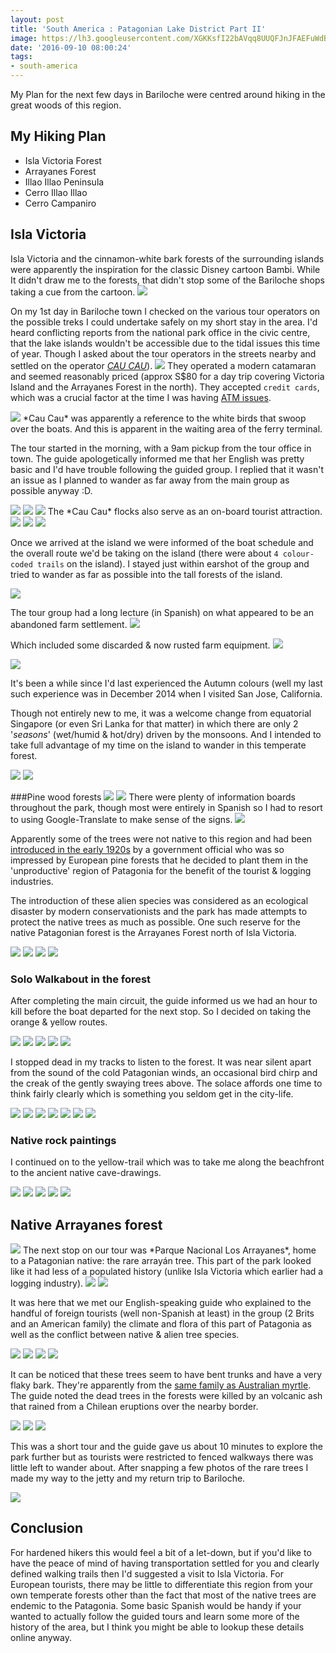 ```yaml
---
layout: post
title: 'South America : Patagonian Lake District Part II'
image: https://lh3.googleusercontent.com/XGKKsfI22bAVqq8UUQFJnJFAEFuWdB2E_5dPeKupLMUFqKkSMh6-TA0ujIEkOFrneuJ2KPrr2uBASROq4Tn4V3H3nENETA3MSTHGELWNjJv3-9B738L74mQFd31I_yUhZHPc6gW8I8gDsdioGQUBWAgb8sqMMMe_GcfEXc9BPIf7abWXMPdAppUDarAz4VCFmC23wk0VtoBTo1PUoDhX3uO2erZQGJKnotD2h10yNTWuQk1RoB5acCok-1z8-syQ7QXPuKTwLWprLkwogZ0TVTOd9Bwn718w4SinLuvMjUdZGHOcfzNuCHubXgN0ZTsg9ZZhrzbcW2c1SOOhSgcdlFlr5bdhFKemIG8ofqeUDf9aYzLHwOueXZVzXkKMoLzQyZbIw6Q9KtnYm_OVNdy4d-SGM-trT9xKRNYWOvHIGyvfUCTm1vip5jW_nsW5XVArGjIJPFJU45qt07vxfwZLTVaAR2_D5qQUMJ5AYRUFw8KtPnNTA8E81wFTb6ZB5GpYJL-N7ieEWrHNaHrvEXWOgbd2DtcbGDONRSbXXKZJA-_zjVowroPvOQse9VeJEElrnHqfxBO8Gp_aEeUQVqQngr83katoXGiRkhtPxaebpw=w1280-h853-no
date: '2016-09-10 08:00:24'
tags:
- south-america
---
```


My Plan for the next few days in Bariloche were centred around hiking in the great woods of this region.

## My Hiking Plan

 * Isla Victoria Forest
 * Arrayanes Forest
 * Illao Illao Peninsula
 * Cerro Illao Illao
 * Cerro Campaniro

## Isla Victoria

Isla Victoria and the cinnamon-white bark forests of the surrounding islands were apparently the inspiration for the classic Disney cartoon Bambi. While It didn't draw me to the forests, that didn't stop some of the Bariloche shops taking a cue from the cartoon.
<img src="https://lh3.googleusercontent.com/H3JsS1xMk308KCcuX2zkEvUDUfHmyZ22xMb5DPogYKbFY86vKoDqqSRvm-xnATCskv1GgcG354fvYGy7nFRJWElSZWl5xt7d-kW9cg2ssZWKbpXC1js71drrxaMtv7WVqlvYJ46O6dstlQtmdydBVZiwQjw9iLyJAg7X-SCaAMO6fLB3pAmJgjtZOjfqWhF5LVBxRuEL0AMULu-kzYSsUDTB1MIwxtEFAnyrhL1XJ3XH0K9An3e72nP7ELXPxKQQmrEDfvinWbxakjwCGxMtIcndNnRdQu2HJ9LyvcTrL9Ob_YpOdpoP8_YstUb4zoxsIQgsyZ4TPX_6Cz7lRvf5CcPCapXtUMOhh43gj6ObwHPr5GZghbaoRZoQlq_7ynA2QhUODXvkyT5Fu4vXxwFvo2pemVilNcb2bT4_FFrbtwtP5k-2tvuu3glGwkL3pcDVjWvpLMEXWe61BS7EdAc98see9e6EQ7QPrXMqTnB_RU6zws_pZRG0P9UGBiafQ9WU8Xp-kxBPc5bhnIuwlnhdT8u5dUE7qgcq1QscTv-xFwd1Gu1_h0FwBE0lE55oeNtdrYYrmf6y0EPWiHKqEEztBw1TsWph2o-a1a3fBnxCLA=w1280-h720-no"/>

On my 1st day in Bariloche town I checked on the various tour operators on the possible treks I could undertake safely on my short stay in the area. I'd heard conflicting reports from the national park office in the civic centre, that the lake islands wouldn't be accessible due to the tidal issues this time of year. Though I asked about the tour operators in the streets nearby and settled on the operator [*CAU CAU*](https://www.tripadvisor.com.sg/Attraction_Review-g312848-d1954272-Reviews-Cau_Cau-San_Carlos_de_Bariloche_Province_of_Rio_Negro_Patagonia.html)). 
<img src="https://lh3.googleusercontent.com/xL-fUu0un90Mnqz_7D8Xj4fdkiCDZdioA0sQpSIFUV7XCSHB93cFb4asLHglIxTzAzmf84lzGwEbHpcNPfAfGrqnJiS0n4oIKEIVgOjiY4ATBt7jtMd7z9qy-hbxPm0UOerPFTm5NtdIMpAG3UWFyJXugJhzxBdoHXDLnXb7OpxHKV_BbIwwOymDogI1XfETaAVvoZds5X4lyL3brtWPBrdX8sWC_u7yROpymknHHd5CJ96hTs4Macwa6erSlZUFqsQ_KCq2e1WQ_beTN4bxJQSu6mHXfF72xxVM_V3end3zLbI0t4IzSyjRuyyythfWcddn8EVYNos5SPD_X_yBzh-SgcPLBP8P9zbZlI5KWNn3gHwp25zVmrKvtjW5KaN1bG6yK6JAMwCz5xZc8RPNfZVgWLlKyDBKq1iWAdeLWKxfA30KA3kpf1u-h91yMpwtq6bnHFXu_GRi1FE4rmUHqNdjatWQYqYok6a5IOUo8hdcdJf50MpmpOzfpPGq9Qua-GTfyb-0XecmEgcecAXBwip8PC0V4KaLNpl8BeQCKD3FU20OZQMIuCvC1-wjqHmBatkEoHCKI0Q0qQ-t4mzCPjcgezoRYT318GEnyiUKSw=w1280-h853-no"/>
They operated a modern catamaran and seemed reasonably priced (approx S$80 for a day trip covering Victoria Island and the Arrayanes Forest in the north). They accepted `credit cards`, which was a crucial factor at the time I was having [ATM issues](/2016/08/28/south-america-budgeting/#atmwithdrawalerrors).

<img src="https://lh3.googleusercontent.com/WlUMIDJ4JFly4pLwMS4agFOR7cYWQDhGAk5L-q5eTik5rmIC0P5J1MURJlFowWaiNG96riuMyGbyY1qKBnxx7rD_tz2DWTpEsCxlG7vLqHyH_nGRo_tTGHyMDPsJMlSH1sush9K0-zVGY2DT1l5_8YpLAK11vKshYRAD0ibS5WA2vB2cyP2HTca2pd6UouYOU_XBheqyp1tV-OuaSm6HoBcDvUtYJezRGbvfvxyNZaDh5mEVSANPsKQok2epwCOW_EC91Kqfo-9q-k-lwtm-ve_7ZBbhpfffcTfiapvvgFDjgwdRd8MQmIZGHaSHpg_OnjQWkTZQ7FNQbDFrgUgdnhxrarDnABx0Jaus8EnYo7ZA8jTHQGRkoLb7EH_CNtuVjeYVean8MCOZX8hJSZ_KH7cWyjo9vhhR76GFueulKXohd1qAE630EJExD8hjbN7tM9jqQi8AUd_hqgu0ilJn7g7K2vb7qxRfsdQmZpWbkOHVQDivcaY7zKPhBqN905p_ckpkYfOqEvZlrBOvCRMLFWfnJ1R1Y9cqhr5CTD9CiVKeytn73XmVzjlrKZd7n6BE_Y8oujhhUFFLZHwg7xJ4R7Rk9MM79HsESsQjfTbp-w=w1280-h853-no"/>
*Cau Cau* was apparently a reference to the white birds that swoop over the boats. And this is apparent in the waiting area of the ferry terminal.

The tour started in the morning, with a 9am pickup from the tour office in town. The guide apologetically informed me that her English was pretty basic and I'd have trouble following the guided group. I replied that it wasn't an issue as I planned to wander as far away from the main group as possible anyway :D.

<img src="https://lh3.googleusercontent.com/aTUNbSGKgMlXKzs521wIpMcvwoB8DtiJkje4M8u8Bx3nBxeC1dOpue3YKnezDrvE_h-bx2wzS6HDwqJYIT0CQEaVTn2CskSAC2xzcizWK1jU4K-hL5czLgZnRuwJauJIPoHPb3coXa0vANifaz3okjM_e_0nkn6b31lyQ0iZjLnHvoOGjQflzKd5TI7QrMxhxw8ckHhkS233oF9oZJwAzwnGMZcjZB26gZ1RYbF5zZLGpWV_-pAYpvrQEhePtB-mfkKyTUpnZuUk1zMEAabR3GQf4xlqjfn7IW6hv0IMMENqI1WqcznT9YM6hPaVE3IErrSdLm_zoggIVqgOPIzS7hJubzz1Ju0nuJmcbTopoiJyVG6KKMoGWyhf9fFmv53CTP0GiLoSkUs_BUeTU1WV2cQoZiyEls1AkQNK_mV-NU9gUBeRQIFcyjPBgn5CkArDBZaWuA0F0IQR3r9meB87c9Qyw6Y-cLntBaCE4TfmSFo2TS5FzXnckWVqsgQG0EDhqidNaLoinEUYfIrkO0dck4J8-wrNJlTeX-G-Nh41CSVl3r34RoJLWV14EIcmWsbUbJI01gglaznMY34dugDH2TwycZQhITTw0jycKhglJA=w1280-h853-no"/>
<img src="https://lh3.googleusercontent.com/RMCO-j2gIkwfrFaAyiPODBjFQsBPVQPKIQ5R6mWZNKFcRP8N1oT2qUaAcN4T5yox71PsQhE0WHqiBEqH40GEZfBqeOmW1lyouHiUt25jDX-8yj5PxKi1wu0UT0F_9tXKWuSle-CZTdxGpQpkk_7xh839USqYclA5g8Bctog3o50Ybf3jidl1OFz1cupP63qWOtJ8yKK-Z-p82TgPx1i8kWQp1x98EaWSnBJbb68kJ5t0sdKkfF8OP9cVklqJanFNazuVCFVwezlkhSwrkHVkRNO6lS-UzncITbLRnilXam9QtsSStORYQ0COhQ7OUwM7vfrWtX4G14NCHjFWpPWViF50hVGjCQgNz2drGMULFm53NXJlObWFs0ZXwVK8t-Z8Obhdv19gVVWelHhAd0LPilwUv7IP972RvPE3DlynFa3YqoNrAzzErkL3gwKxMhm7dzEfkSCy3JpYhWy20FMN7JVpFzGEDDs37mQQKtqyQHmAOGJ6xCEIhDVm8DVh73yMJUCzM6lmWiI2KTl3igj7lMCVV4TO__oAorIyg0pglP2HseIBxyxBnhKJDLIJDPdbZqA8IItRCd-hzRruetbV6TnkvZcMzXwIhmvskVf9ww=w1280-h853-no"/>
<img src="https://lh3.googleusercontent.com/ZBNfhFXCK7v5mZ_2goO0jRqd4aOKbAYw_xmXRMbC5-ID2-Ri64SADrtrla0iCfRI2ptFs3XtzxJVvxfHUE-ngz6z7Rn3lwPJ_jD-DTkFkcOSV36VXqV_-2s2MK2t266Fw7fyzWEmAmsmZMBS_cl4T1onwRCUg4Mgd8mYqOluHRn7o38eeP8XLJakeYHoXo6uXu7Vhz7DO7ycIULaoqZTFqDBMmDbRMuGm8z1GWxOKzqzE20zMjIu5xJG08icf603dBZIgUk6GNZMg4Z9r3mjuy3rGVGGyE4cKXptUYwVCjbr72f3VBSr1f0DvJrjcTkn1L28EV4p5ff7OyDWruvjcDpPhw6ZtTq5d4Dtruei5usSnG712OHBbSMKMVqrZEG8w_npv2zHZzG2i-WXftOOEtdPvkkfCtyn0JPZA1vSCMaUjsdGk2aoE_GpKiOqNXUULw27ZNyB3UlUeb39JuSBwwavDOAM9jM9B_JkmpA1lf42Ga8KbURH-y7shKY8I0dsDcb9F_HA8Xn2RePR75qRAUsLReFiRS3t_VNHF9OYpAowFR3pi9piKbDQUAXwau_aapPgn_TdpNc30CH6SZa63i49gG80_LKxOagrKB14NQ=w1280-h853-no"/>
The *Cau Cau* flocks also serve as an on-board tourist attraction.

<img src="https://lh3.googleusercontent.com/e_QMdmmLRWvW_lPht5zZ3b5kYlZ9WftwFsoG8WFZbX8fTs3IEs_r-n9-AIUA5SBeNNce7tb9A2-dtOhB9RIT0TC2_RLDT7YBmwnG0XTp3ZbJ-JqIK25p-EKqk6VS4Q75khGh8WBiBt1qMGnvZGEvabn-WMBDLkIoenvHIAPTGjy9L_6ohF_Qh7dTaBjXrdgyASMBNmBQJOBFCc_523KhbZEwd1AQrpC9IOm7oKjUvJNFNEe8-sK9KNTCwDIJQ0_94TgorKfDZ7iVoUkq1B1t09NgGYPyzkGI8mx766r9h8T4tj1fgsLYqqghrW9Qgi-24rFDkCUgEHOI_7oeoneuICXcYv5vOVWvwVBSpu4rGs4jxF5F4Seacip6-mShKra_moKFt4hbG8OmxAqen2ar31Me4Q9KaWPdd02ihDiKC4wg0RfiZZZRCJSkcsSbQtuzRL9q-xrv8AEYscH_YFIhLzam3hlgfg2z0DWHi-yqXlBTBsZm1XlbvkE3czMv2ChngSRpgpTGligQa-St63XciTctfxdxkSmyX-ANPvAczCjRhK85q3ucKZtZtOA6OUGyi9D90xCtzInzzQwznFwzdF3-Wx0k4c1mE8zRd4c8VA=w1280-h853-no"/>
<img src="https://lh3.googleusercontent.com/NnKVx6FVffvjAQB5vt8TL2idogibWMLayOoeqf-908dIMeyDrRdigrYAzsK_ozgDqjAzR4_UbPd48d2R2sLjvY-Y7Bnd4mTk76B8g3LnytRjmRjw6UDP2b8om9HsHu6D-dvRp6XgCHjXJPjC-DtdOR-X8o-nISE0Q2cOCBXwPGmjuGfkh1NJ1QetTPLUrIjwmzeMrPO2R3LJbjBTY7BWabAsvW7PgytbHeWJNRcyJ1EoW_edclYAv-zd3tja4WAz0UdMNUo7ekc2nSUZqLgEZwAcgLIzqxoqaI5n6aRl0aS-Nxp2u0xc0reou7XKpXKRFH_CF1XjBA575y94__YEmMoVm1zPCsIPCZue-I69hsVYtki1u9_aOdFlrPpWHBAYFnqkz6k8zo7h2q-6ZgJUt1HXOFMWRQMrmfGAQlkB1NVkSYP6KjlBjgjZf-f6eD4A0LfA76l28O4frPrYuLNVJcQEmogi3QM9dAsXmO76HUy6lurFMUBHcaAYPPrvx4XD6h5MEqY0eRxik1C6gZabRGX7IHaCtzx5wTnk8grv6tvpHGqrfPJ7o-1erg8TiXDN3uOnPB-_G73LUzWWtES14vC7l-AhE0TiB6owf-yKUQ=w1470-h979-no"/>

<img src="https://lh3.googleusercontent.com/wP3LU70IrJfArp403XgTF9qpuHLUMul8QLH9gEexsGZr0yVYD6Vch2YK8NuWSAsiZB1r4k8IJLCVafeXe7yBDcxrEmdveqdjJfMYtBM-fFGfJM2tKspV415Opai5hgzCQkkzF9otcWYk46hC_ihuIZKW6os3iJpKQDuL0MxpEClMfrUEFYK79ynLaPr_Zm6GEcrSXHtPQVmGI-icxdIbWtFbY7jkwV2eT9YYRJIhcd3ZaoDIWFXiZYIIZ2DGse2Ziooesa40M-Tf6NKFFcNlrA9ty-_pKZCwKvQ52QZ4XRglKfJAVpvzNxko7qtE6P_94i2fwnd7QR8d_J_u5SratZbJ6BSi1TzLGmSGtI9uAiYNbR0bNmoPLrpL1y8Bd9UM5Sto7mJywPGq70rRJAFxNPneTmVOo-z47NRZZNNFvSXRjESjZReS7MTMU5vsUevnwX-Csrs3lgpcMxpjt7UMkffLhkaRXJcmEFWkRVOclpcxmSoe_rFfcXep-L-X-B0FO7KzLnA1SRGHdXZdRr8OB9eV2YWRJ6giifBjyP3Aco-RSe10P2pw-XQHMQR_KQbS5KpoZxC57fFm5FnctpTl7szRO46GZILpCOhFannycg=w1470-h979-no"/>

Once we arrived at the island we were informed of the boat schedule and the overall route we'd be taking on the island (there were about `4 colour-coded trails` on the island). I stayed just within earshot of the group and tried to wander as far as possible into the tall forests of the island.

<img src="https://lh3.googleusercontent.com/q6svcuRvdKZsvJp_HjJ1sDsKNjQt7LUQ8TBtuyG2tDjLCGa4n5KNOqGNjXuA0h4wW9kiuwFnK3pJ0xoHdqVf5PdvFIu3NfxCRt44s4nQruCjNHW5MRBnzawgYeZylYxxauyFM8RqXJ8cQGqiA-_TLLUkCGq0SIGbA5Nl9eWSv6OGlvLJqyKFPIUlXBeeCj2XSddy4jAXZAJHUR1D8hFgqjLly9ZjXzJ8J-Utxnoh1lkHkWovY2p8JmP611O-EHbnninGZfY_auWlh2l-wUEeY8-i5sI02uzRJm8T38RINxzXSntaq2dxwJ2mSY9G_oRtQgPEuUQtYLCM14nFoax5YKjApBynyG9kwg40eq5c8vxfCNjo5Ll17fxTFrfo3kmoiF7Oxol5c_RoEd0qcqhH0CequTU0wuHJFKM0pDrXOCzsP4s6nz5iAdxpTCEKzZnasMbIssrJPBMZoCCh3HPJv62sHMcJ_hv6my0atug4TXqHmmI17vH6ig1y2R6tF3jEeYJMiqTQ6rS1geMnhqogbYNyyF_6qUXKPKz0DDk8OBcGXPOpH0CT2hXSWJZzuLp4Q2H3HiI2ikF7fuVHxtEdgGs0l_5DapUn7s_Lnt03vQ=w1470-h979-no"/>

The tour group had a long lecture (in Spanish) on what appeared to be an abandoned farm settlement.
<img src="https://lh3.googleusercontent.com/nD9sT6lVZcPpp2pViKhBhUVgvZZW6hxokr4WEmToXPc1bYHykx4jVdpGT6UGiUAFikaA9aA8mQE4DliLreYDGAFkVRZzqlVlaQk_FbQ1PPn1tSNuj5Aw31WSflKWVCmd4055KZTUbPRZSVmReT2GmNB8QHos3V6unf4JgNtB_xBKJRscbIblDv9SVOsEM0nKBMafpkPsSjA-4pog2yExJM1CWNYW75O9D4X9d2PcbN6Cc8a9QM2iNzildf8Xe6tsyQt07rP1x2O_l1R_Bn0FrS-nh-eJsH4903JWtCutuVcJlgn_Yj7kbAuDgHItm39JO7Xa1cYJFAr15zDzqmtC77zayc3OYqhk2BOEnqAiJuQRqZxxBsxroLHUozN5ZTWkrXA037fQJMPMkoWzngpcBELv_1dKw3MSr8m9rg4ffMEU_IzdYbuQsqP5UJ0FbtlT79IZu5mUM39gvSRQGF9pT7bDoMjoHooUibC_160Blma3xYtSqGhcSeDLwrN30fFgmrYjuhBBYz_drnf87Q-d_hk8WTfLAqyvVG1ShV73d9s_MUG6pk9h5ydv1_3OjG4lxFRAG-1hsB3rvPZFijFt80T2uvGXGZAIoqyl-TxQXA=w1470-h979-no"/>

Which included some discarded & now rusted farm equipment.
<img src="https://lh3.googleusercontent.com/CKTKGmiAMOqgxLXPH4qxQVlfxjUO1dTOp0rXCZNjpwYm9kgH5UNsWfTYVy2pOiTt76venvsgoCAgSeleKw4Tnlw4tdmyxfrte8sbVZn4wDRvpmxCzXXBZiCaO-F5Kb3NdZOqiG73W_mdB7ROLpc3S_eXYjn9vWaBQRqW9Afs1iOf4RMZyDz87HkZwCzzU66eUS7jm-QcJKy4EGWbaQmeP35p9dWt9pFcPvI4EzGRz5PZSstyqpLUlzVJhuNEgfYyRfrZWV0c6U06WFy89rPcA6qjXhUYEoy94CLr1S9CPw8PEki6TGveJgOaJzxtWb1URzaPwm2_fPBvvCVyBUvKoMatvxQJBBXDz8pbyBTW2KBcZzl2L2VENthQf74Mo2Ol84mubl3e6rasMRaUldRqChmz86AFfLtxDOsv2F8xPtRsEvcMbWaRFCtMkr9R_QMuWpjxmdBQN-1R4WFcNycJsCnYPVILJItmQVgFp4w3Xoq28LcYj1DuQbPaCINOyNqS3d-HKfEHnP6dXAek63QyqcFglxZMuKkxsTQfKznKMHrut8ONrbJcJURAjvbroU0mF2GGaNvTkdcsjnVuGYDTxeu_sh8SBXIOxZOylkcQhA=w1470-h979-no"/>

<img src="https://lh3.googleusercontent.com/dFZvwTBcBkgjL-gXZAZj8mxYRYfMfNogSAwtRKD_CbpKjZQdMQC3v4Csr9qM-BrGlQTPVEaGZDr0cBRsqAGU3YJwLs-5ynETXpVcbACGzN35sW-1GgfNVBzGC3v-IdFqLRokHk57YE0dOL-_EvLrYhe9KnK3uOe6cD1vt4uWgaGHJpY2EQNNyBUbO5aA7ypQuK_fKHCquFji_KnhXl7630LVAtBkk6oYCFBKjFdSd0b9HqLuFrMBP418gPEJxaQd6QMBkpz140BEF1mwImZ4fMbi5Jg7fpVpZqvYW9OgG0k3lRAwASaUplADLNshh5gYwq_KNLmfDF-m_GA_fiKwOwusKedh5bQ1DVgHjEjYSsbJgvxzEZKeGpgNAauynuLvcX6zCgbS26crWKZrJx8CMKSrec_VwexdzAc84l5aQVpbNt52nZF4AMS3fpWzTibEg8DWo-ytrrAULA1XV3q47ajESvEcgx-rzy0Cgjzzr5pfyDOOsA6TGE7VuMpSlL-PpXz7fpQ8wRwBGeIXb8KfEKg8IzILQ16y2gy8nw34nI774VcASMizAPKOTcmOKnUF63F3SF5snGw_HUfdjX0tk23WBh0r1fA-do7IaIEDhA=w1470-h979-no"/>

It's been a while since I'd last experienced the Autumn colours (well my last such experience was in December 2014 when I visited San Jose, California.

Though not entirely new to me, it was a welcome change from equatorial Singapore (or even Sri Lanka for that matter) in which there are only 2 '*seasons*' (wet/humid & hot/dry) driven by the monsoons. And I intended to take full advantage of my time on the island to wander in this temperate forest.

<img src="https://lh3.googleusercontent.com/f8RxBgQ5gm8X1kb-Hdb4j8jX9au-t1sRynITerc0JVPq0okpd9A_uGICkUBLpprKnGM43ZtUaxAFj4h52WAUkrsCuruUJ4FFBzQ2XJt7sMNYo1A9GT5JrvHz3YTljPRGcpAP0rnBrIsTag4kAUt-4tpjYXO5LlRMjuWs3IKUtODuEevp1YLNpPk1lplC4W6dmYawDDopELyqO2U2rtKXs1IT0ctdCLkSTlRadAJxe3zxaFLe8ir80BRi5H8W4UUCfkHiBMudEtxQ0jtGZF_Fslq1YCIQSdfEkWSIUeiGKvzxmGlCer5kJTPNvy18MWXIqHQ6Q6zft6vQe4gy2CcjsOiuOGwSJHfh_gfydRmpozCznY4vRwji0GMnJYSa8xlhs_TkCOUpUVcU7-2heH4-CNT7gnYhYvpR1DjOJXHnQUJkUW5m_YEmpWFYDhajQZa7_Eqdht55uaTOxW6dPCL7Ge7wScO7Cho-1tDFwIDB0hCe1lR3c2fuBm2wGFSrkG2a4ZprnuMD2SIKq-HOrEiV_90TGrmJSFRMGzqnCRXR5xoMzhQNtkSPPO8etf-5RFvqIj_yX7FJv1wBwWS29dsujdYYLdgZluBVLw-DX0kTEA=w1470-h979-no"/>
<img src="https://lh3.googleusercontent.com/8O2yrU1Or2VOqdvik_InWBdG2eO_0UdXeWjjygWrYY3VjeR33UKL9ezfqlBQc2vrUCLn6aYbj_bi7tWPVQVRJnXmwK2MkREx1wc1FgPx0gPX49jYlgUweQMwEDd2jIAWC2OpvOIfvhDI0s3wMkamZ2rz8xJOnOKcFw0h4EfwOqNs_Za1adQIiPljSb0RSZCR3-fDBlnxNSGlzCO3SyJS4sxvQlWmkws5Ja0oQGBBf_pvHl1rBGOiUJhLDbR9QWReB3t5xIqFGUoonqbZwpV5iBWPQJmHDbQ71-GUydogswtEdxoQh9ApfgZX6vBE9TINTftodvOGkbbsK5bbtxNfGfkG5oIzS_ek75GmWADLeFUTmuEiDkN5K786Ei36C8EV7zi1XvwPLXa8K6wQe8XmSxCNEZEvvtCl3oIAHmwgQSxZKvz0DGLhP72vTDP0zFiLdzrBh70oob-Y10jTNeQ-Wm7GktqdrW2e4lNK5BYdsRCyvdHkNj_MdEWUkCiuYAdV6Zhzg4CcfrHByUlVoJ1pdJdEBAVcKe4VDa-nGXLMCiLFgSQc2VH9itQtU6PtPmiFYZjGM4SvMj58CyLyhfA9X0wqmiiI7xfjeD_iE5HymQ=w1470-h979-no"/>

###Pine wood forests
<img src="https://lh3.googleusercontent.com/wJUc17iXx6uf7WFwj-wT99zX25ipdT2Kq0U3xzxI8UOzYMofht03gGrP1SZO8vLFu_IqVkQXUC5xbbksvmMAIgkkjSIzXgcFObXyUCLMjwcRrzr28tLYUYjMXGgIZDuhbfm10QeErCHJPvgz3Y1hJZCoUw8xFz-uOhSdfMZ6jPrlAbDr4ljCgJyjnABuRsIcUd04kwtk87WcTJRzMp53XsHSgwXyJkFTW4OxQCmEjXi_dI9DrTvru791JG5zs88-x47Alfxq9GvbeU850oDkK-IO3UuvMcKEojOrLRc-b7yCFmJgl7Pn5eHRnabwC6xbRy-4lusLdhpfu8eUwLyqt0qUEm4J3htugAO4Cw83hXT0hsq585vp8Ncs17c4t5XE82Z5R5VJi8-xX5z3cUZq_9wZhsNBHwbtVD1VS8hPCXeNYyJKEiz3mldSmUHKSWlS6TBlain8DAwLVCsLTJnFgRIcwEQ7aJDGV-4Oe6MbWDo4NNQw-zqhfSvS8FYQxRFmaLT4ojq6TM4zACVkdIEImsCatzBqmY1EphHrfUcyoHDBQrI6vW1Ttz688Wr5I8K0mo-ILEW9mMGuAUvv9Hl1buz9RtkmUdRTKMF06rRphw=w653-h979-no"/>
<img src="https://lh3.googleusercontent.com/n3ALn-4SY_uvynAMm4J_EMJH_cTMZxxsc-e7pfaHbmhB5fdrRGwu4OCAsJdEhp49f5c6EGw_SH5Eq7p5Ma7wfksSevmCODLiRmAo3wlYWQD7EPV7W0beoUE6DolUFBQeqRm6VidhWuK4LG5wek_WjDvgvZfjKNCV51ZJiX5ODtjcIbseR-mS83IiIn85sLnbo1PDYmMkhlLmdVMjkfHqKudA6VWAHWERMDhoePMoWJEa5ogdFPiMNsunn4nSc-uUhFNfVXksiZ7qdHvW1wRgHeA4J3iRM3B7dFAkwx5Jr2MDlMMA3EUrseI9xNyrXzSfrK7ug4lbG0EUlsJtbkg95uLSkxq4ZAzgOxg9TtEU_ldJ6GTxVsLVPNKSbrtZhCkdzEWITVB0xXNkZ9O-Vb1ih4grllBWN3XtP69jOHfTp2iRt_W8YITfgLvaADG7XrXWoiGH58eYXvvYtQZLIE1so4u5-MD_rE06y9wE8o4R0wzSB6cLLj7hiJUwVMXA4TYWe1Csyg5TYbBqKlBor0sgfr9Ojis88BQYWwiBYThkh1hozZVcjLpY_-WT40zLlfUCtkniGRNiGq0lzlN5Wz7uys-B_OcDK-ZTNq9ZVDv0nw=w1470-h979-no"/>
There were plenty of information boards throughout the park, though most were entirely in Spanish so I had to resort to using Google-Translate to make sense of the signs.
<img src="https://lh3.googleusercontent.com/KUQdDm-GurIt_MOt61MNXSdxrQbBFuu7wffDeSFD-VARYqKntnABgTUUKqTt_-0wDFGMolFTXJrcOAnkCUJ0Eo0hm6hKO8fHJG0FTn2b2s6Iq1xE-NV0NxB7_zE5bZggoiDF0dZulj7FRNiGXCdGHkkBooJdRUOOCLimr_oeo9H1k8oynpZg9SAApc2Ck4SZP3UktXmg5_gftvbB5S7YcdMRCUAYi0sC6nLMk13zuqcOIE5K8tdDj8F32RUncGgg40FSR7_NHFN_4nXrZVY2uobQgWQI2g8OxjbT8UA_vjNEDBeFVeu3t0stL9gJIipXhjc1iB-l0xzym732CjLcfpdklfPwumZ7C_kjDqtVWZ4u4EgJVp4lNkyp-5dgmK9Drl-5LRfo5jAE7qxdYXLbFZEm5Gjv3BQWGI8CmfkW2k-kHsKmPYu26kyI-ODiECdHJvZN3mcZxsZV-vkknDk3SX22Ly8qgFgYgyNTJIBq6Szk9Zm0qxSqGBDE8efVhrwZNA_UA7GSQog16WfmBSFnfsfIaWgbGajg1yEBe4n5uxICUPZdBEb-cBweAB_zjp2hlDpOGeOk-R2jzgG3VE9ridRW9nKoGmI7_5kQlqs6dA=w1470-h979-no"/>

Apparently some of the trees were not native to this region and had been [introduced in the early 1920s](http://academic.sun.ac.za/cib/news/20121010_tree_invasion_workshop.htm) by a government official who was so impressed by European pine forests that he decided to plant them in the 'unproductive' region of Patagonia for the benefit of the tourist & logging industries.

The introduction of these alien species was considered as an ecological disaster by modern conservationists and the park has made attempts to protect the native trees as much as possible. One such reserve for the native Patagonian forest is the Arrayanes Forest north of Isla Victoria.

<img src="https://lh3.googleusercontent.com/lA_MpB7khEtswGrRK1Fy9-3G4unww8DIPpIHTRgjy5RicDq-DyCetqv6yr8sIAOagOIKGktg7EUUpAGoJ1W7wAvlOyACOipR7Wb4xlNn1S-sjblbLrGzyU3Hbzthxo1f_8RyFcb2OD1DWUjPDHxgphEMshkXtmcCagKOBuPHxsjWOQVqK_ZjCjgI0CGL_upuQCAHdoi249spfTZDCyL-2ZX4iRqU6-MwQZQs2RzCL-Ijfn0Llk35Va6m3mpPtwg-KEQPn7YvbXbaXwW5BokSLcMM1jqlWf1UeMbA0z6LjRm66TH5ke8FK4cPTN-UUrkbaGkXw1n3ztbpff-xL5ltfy90T5SSJ2-U8oJRoKoxExmZeQXlSIiX3k3Ck9aJ0HOVsOBsKTsekXLSoQyZLiuUrxurpfl9zfA5dfh2zIysIVCo_NxdbUqiATbL8yIrqwQqR4e78xzjOA2n7N7JoDEJdNAcYIi8OyMsoH5IDpWqqX30vlBglxFySnbHcxm0Iu1DVPbtkCxSI_kDNSXO2eY7LI_kG_F7QU7gNgXwu7YwZxtr5vXmK0PvQrb0tQo1HKKTkY1Kovwg7Md0FqEosYIOdPTqnO2nmSHWbuYzS2s-eg=w1470-h979-no"/>

<img src="https://lh3.googleusercontent.com/Std1MXyJPF2AAClSJwOlajIbELGtl_tnE2-brfN48qW4YmeKWAL_BMNooISfwgkvDKYv_zS0uX6Zvz07hy0kjdUhbQNU5GojBa1E5BrnpK7Q4IZgrmNOVMp52jVNUabOj5ZFxOuRKH_IyhAD9GeiAnQ4rA4AdAyATNRY5eTryRkRSFGWe--GQVRF1hjhubI_Y4W4drDlgs-mJAMN0fx4SqHJCQ-bU7LpqPe76J8gmW4z-U6VXwjMwTfYWT81f_L1BhrxMROIRaWn64LeoUqqiDioH1LhXZPRwNyxl6Ha6w3JFQg90r7d-3yputRGoI8jVuU451SX58JnX1pmaKS3_YzPGMNpGbLoeY7pnAckDrFijCgBnyDy8cGkcvo9vurjugpLFig8071W7DAwE4RuWBdRtgQOgsgZxapDMr1rkgDc0wqYX8EHNbaZtwYh4U4kkAZRGs2ujczVyE5LAMJ3WEEVm7jD0Xow511V3WU_ZrR5ZTKU8eBsH8QxJ06iLxrjDDrJ26aZsxUnKEi6RaC9W9Fjf4CzAzyrJCrgI-KwYvXmIZffBgm5W4pykxvO788Jw1SFmZUj-b-d1ZY_hZR6Cj1Dpo4Fp8DsUxXKLaNueA=w1470-h979-no"/>

<img src="https://lh3.googleusercontent.com/AjtbnVVezrRjy2dGCqfnpwIyDO7J4minY6XHJzcHatTYYN7GOUQ3gGZIg9Wg2DYyINVYQSv-CYMDM9o_5I43z92E3eHYKpkjufz1P9F2ngluMAFLhnx6AD3ksUOgCPu4NCZ4TTPzt_nMi6j4a_kt4gDvH-xfjrBGYQWWBq__4H-1DJe9BfgWplc3s1Znvpl-BpgUX_GkpjXIZC2vs-uPuQbIG7qhWAcve8fO0E50cwJgYaXvdL2O_jpDe43jvUwst0d9zWqp6jDN4CzQ6KVI5k5rzQ6hqQjizmK01agOX1Ra6GYVb72k-8DHWPEhUnyCsdPz0cxXwT5S_bOJzqnYS63-MMpclpBvgdLmQ000DeWg8HoDaJSCIs5atcGSIilBt33Q6wuoWjWMRr_BVdb4HoqIJeULEPGL8sgRBNU_6dhQJA34XIO4uFxMtjsuhA9za5xPOQEV20x85HAz1iW42jLIPk2Ia_1HmHt9ECjF2WGAUXF71_SI2qCMM7MPdgBbvBBy7MUfXyJQUHCL9oxsQi3JJ2SPu1O-k53on60GcSnxlYhm1p4kCfkBAlGoTDI1kOgXOAq9_IPbJq77TE6ol1lErZh9vW6rkaQCC9xi9g=w1470-h979-no"/>
<img src="https://lh3.googleusercontent.com/Ta0T0R4tIbGYyLHSjMdEs0o7zVDITqijoi6I9tn0hxzqZZ32s5z5TN07NxVdSYoHWNRB3gCxoXSsnzjVWwlYYcHN_5MNigWJOqKIrjPWeSc6sW2F9muv1oRT9eVBXIAtrDY0PmEGP6bmRF_DorLPb1LrzOSjME0nU8T5E-Cxs3lDPB89CNbpBeZRwo1LB7kcHzufJt8LaV0gOS8TkEdg7b9kIv0izU5n7wm_zq7sDhjqiNRTb8oRt0vvYO8Ro0Ze6A89OfYllyNJ-2dTwf7KfuFLVRWuR8EJz7CjCUoiZ12Q6-yRsOL3eTVkQyYVdqWlFIo4UhFxJncxETwFWAO1OntPUDNKSxckKvNNoKHXc3GrOhhgtcHNrRpoj-Lw4qpzT2P6kqcysCe5yfODw-Ca0wKjbxI_JNXfLSoTA5kG1lT8__cXHkTftS9HajGFeM715ge81uOk2hSjyezCS7ez42RkOALyey5WgfZYVgO88A5WAAmqPQqWk4btclKgDer1uVgMhn2T_hvFO2wHGgRfXdVZmvz_3q0KGc8BIZrT4YHsX9haQfOxhITVrrXhcYMHfZ-mkZE-OvgwE7KSWglZbBOog6qGDsq4vig0v4s0zA=w1470-h979-no"/>

### Solo Walkabout in the forest
After completing the main circuit, the guide informed us we had an hour to kill before the boat departed for the next stop. So I decided on taking the orange & yellow routes.

<img src="https://lh3.googleusercontent.com/NM2CBFXq2fwpmfB8G1tnUZWq3VHLkHbSHzI8b5TkJS64uM6Bo9EMXnG1VNRCP3azT9hClRZpjRHC0hby3uTwx2n_inu04QlZ8R711GZVacQGX7G1vkvXNwXeG8KBvreTH6ya72SNK8JZlNnbyJD8KgCBEIRxPesalmWp9N5kfQAh0u-djqxgaGZEV7MDE8cEFQ5VY47BdAQhAa-esUwwOpxBdLjVu5J_EpQdyY-pO5GGsjAWJDLiNd7i-0Y-IPf-_6dofFfSkTED8BdtBow0oOlKy6k1RjZtMseBDRY7a5HVjpMDs4bbS2iYqXYnDJQIScbEpcx_RLOCafsp6x4vbzfL0r1VMCQddpYtWig3IXM5RdewGfqH3lWo3wbVdrOIYgvV1Pja6BsfvepSpHjSKr2Yrx8hmofRKO9yZpz32TVl2ToA-N2nrt2d5yisAfi0pl7E5tx4yKxoH2JuFGTZhxZZgysEV8FbYlQwyBe8PL6R99Xuy-bll8xZgmshk4QVsnM7MOdNfnQX6ZQBVmpRRbdoOdEb9BKGW8s64VFHYO96pxe2e5WGhIbxaXeWv_xUqSPxWbJb9ee9LXLo8OBJvKFSOg8v6Djmv14BFQojPQ=w1470-h979-no"/>

<img src="https://lh3.googleusercontent.com/sd9_Z9uwpbKBGPlAUlha7kfO05Mx21ZMeclLonhQNO10PFkweAvJ5gYnYOpvZgSAm9G5rVo5o7OEck1RBWRxRHE_Bwb7TuEglWU5O43-I3e6yM1QCpFXXUfiImBJCoNykc7DG9JqKf-W6DfuAqnKYWst7n7X3kfwJyI2rh_hdHeIsSkstkn_4QmVh6-ArHQYYKO17ehD-UhHBDdj7KVtprIDjgFCksCAHPRPYQpgNrg9WvYZ0nG49jKT-SFlarWNk3Wfa_UYudSIR8YH_96BOn59LuCTCQwnjfmQq8hk_sOlRdXlpv5erNLtAfsYYqopSQ_kJeeTCGDZn4ZliC_VkOWAe5oXeS_-5B_eO0koV8blX6WFWR9M4ZH_zipPL_g6LydBW77AABPLPxD678zF5fgfscF0CX6Qr_ZdtVAwAzZ_CPvuqYFMsZf22CSei4_pB3NPGEplFLsavkla8xvborsf0ghe7IPEqIrtwJ1ZgMxADyEwz_i-7UvI2SfldwLz7-Ri1ULqNuozLx833jDa4vRSZGkwJB8wYkHC5MTG4gKD9wTRuVtViNxPfFZebvEDCSDj_MSe840RECooMoATpof3zH95Wi_CU5qPohkWAA=w653-h979-no"/>

<img src="https://lh3.googleusercontent.com/M86jDcGwEUJWcguH5KKQcPalhRsZOoPJwVOJAgZl9jpXulrOmpBe0ifgajRyPwD0p1Z1HBZhKtDMYQPSgH23gMPgxyG7o6k5SGI5abIH9fcChBp4Q_f2URfzYbqGqs5kDKiYM-IPqE8qPXR8Eqdh2175EuFQmVAhaNivqEQkdGRPk56qRMthoQNHrLJ6O0hPZJNWFpzhqRC4fhm6PhFOiEFMPOh5dUYNFIfWKJY_EEAwqONBO5fS6xyWkrksR4_UVMjG4gGLJdxa0HBN_vfqQitdovU9jNQ1SEnrX02FgMlBGi7_Mw4qPCS3nK3vDMVT6ss9R1gt4ngoIoueY28E31VjfGFaUHzvdTPzdhmYmPC-1M633K0f1_SgYuuocq3zi19xlhVGm-Q04IYcX39VLkipCcpp_8RKWbk3iJLXAnRs7EGBSDMpKSMpibYLZir6Zdz4DncvKlIpFL-axsRbNqhYeEwZxcqNhE1XY6SIph1H1Cxk44P4EpVEnhRMmt1jkHZbaMgwNwP6wlYzCj1FxJfuRCz5Af9p8Jcv2hDh7H0roN-h2_ktlKsH-FpLJ0qANonYO8rPMo6mN-GpOfXr2DQ76jOGontY6SGA4yFWew=w1470-h979-no"/>

<img src="https://lh3.googleusercontent.com/K_RWznhEF2SEgoUj2kpDOpJBvdz_u8YCMeqqD8ld7hUE7PQWUYyQq5r50u3OIRAObyVEODizKrZs2UoKxfkQ7inUYMuW8u_l2MB2I1l77n9oBk01j3vy_9vB0ewh3wGa0enN5FxBd-Bxn_HpIZUkO6tGNLXaSuiVI-rIxo_8fpp0C_xgX3SCxe73QgFvtOhdqlKaLxyObnqFxZmTMkeZRpo63Nib_1DPvPZZL0uZfDg1tAw_YNCPoPoQilgs6AHT21YhB9nhmkLh64C56Z1RyrNjagxHKif7wZFXenN2jLsav1IkhNXy9tYkBvznA7-gywyXmoAmzknKZZJc3hd8pmO9-2QMnF6txa8GnXllbwyG7QZ-o1chOqGowpZF0UGsSRMlNv3PhaabHcha_iwc5R_LIspzfQJjWlW7aJ4Rs4OLRo9fLnTCvWhREAvw8ngZXFGg5HfxkFrphvYxXIEst9lxfOa4Jm6YIUC_yxX7zUJGjHXLnJwVMaUICBCWR2CbLXhv4uuPNfbW5VvaNXm3GgZTNaV1V_oe_RrHZh6Osq6LKSwCeLG2LOUirUbH9dxUFO9foDoYdQaNbeYjAmwH5-SirEeH5amSQFnoVlLXsA=w1470-h979-no"/>

<img src="https://lh3.googleusercontent.com/grUHzJuGb1eP5QFNmnqsEJxrVCZ1G4e4Wbs8TYlDlKlk5Lp1vxznyattajPSM3eM--vqMpLH9U6NXh_yShWuNHcSH8th9ne739TbXV9EqQCNL9-imiMHacN9uzxYNvoDoK65uMKhQHWZq8DI4wMqGm3RYPoLku0izw58HbZ4AfV-__uBKd-MjFr8VHJDuqV2wSMprpVRDiP3IBhWXYaqPUyiXo5tJC2au9nVlM89ucmBYjlQgCGzGAunnTPwD_QyE_xoRpMGcWcpkm-EKMZULifydn2qv7OvT92MTc1rE9zjqZv2o1rvCj-ZK_aLy_Ie9OyupLnShL9BX-o_-ghoCHbzK_YnCN7DJKNJiLK-V55z9FferJ4h6u7fJakhfbbbc3QqJsAb5L0FG0Vh3CQOxo03FX5xEKrXncx1EBJrarRWsSl_Td0sBh9da87L32FlRpNsJ15G_1XMtcQqL4zvIfUS1zHWNrgp2Bgf3if0UVId6eE9S5cWuReLAqwCqyny2UMYCBucwC_ipXPMpGINcUSCoDbKM3WBv-XCpbFMCMdH-Woa-37s17xltyoNgJL1q4iEQdjjHZh9WQq_zPnVjPgowPO6xOOS-7fsZ0M7AA=w1732-h979-no"/>

I stopped dead in my tracks to listen to the forest. It was near silent apart from the sound of the cold Patagonian winds, an occasional bird chirp and the creak of the gently swaying trees above. The solace affords one time to think fairly clearly which is something you seldom get in the city-life.

<img src="https://lh3.googleusercontent.com/SFzu3-lq_cO4lEjfBAUEATwH2A01E_a33SBbuEoMkspFEeuRAdroDJS4GDwo43t76JigjpofJIrUjQUMcuUMzhwUkHhHt7_P6wNGzUsxeqYA0uvYZBQk6QEGUqBUaOYk0c18Bc0Ui1OTKTOM3GWM2Eop3HgNnZZ1eLBkX96FFsv4p_aCvcosmGAHXc_l4zbgjaEbXTvUfabQ52VFJPCXOmC9peQuRdaLxplFH3MUidejk5i_TyjyAZz54_LFS1PV8jftQDWKiHXxem5ylcjGwn9yI7Kqj01KmGqRk9kyUHIWiDtwYQ0caXNbyqJ9VC9AzwGpaSPoWZjNXh0HHwzQpqdlPw1OGxGPGJs1rNsJ59n6UCM_agqPOtOl7D3K2isFIjRGZQhkBopkRE0NVO9SVwgqGjiFa6SF0vDu7_WEeKc0NPmsd9SgxmjJO00ebom3JExOjv0-EDQOo0RGoUfFSnnj9-iK3tLTpkA2zwsm9NRpmf9_8BF0YoglPhiMzt98saGOcWSapkdUpQf18aSyg75mb0vllTfcXfFFUhs7buf5rhc7MveLAhfvo-5TCBXIVO1NchiIfd9HdEwS8Tx26sshBSvQorz6a48qXcA-4Q=w653-h979-no"/>

<img src="https://lh3.googleusercontent.com/enu4EDfsR-IGHXKDH61xgBFO3S3RI6krHudxZMZI-2WGjgYXubYX9wh-RrQXsCjUqAq4fl1jsluJdWC-extz1mTcNGoXTCBlZjddnnrlXdHsdlw2TchhqUpxc01U6p4KpFWDG49NNGw6E2VEm8f-7bkz8YQKolDH1tMdhev_gZuQxL12hDSlnE0e2EsUX3Ps9QfI6lpqQVuzkLzplOJa0KF9Xlbx0R8GMCO4s9T1rAJImUT-QwNV7oDJx1b3kwQrRZPJkKME4adQgoXMhCbkF2BXJGIw7peUILbXLnI8JPvquhPE77_qRWPsL84B6aXymmZ_jEsAxWClvozWMN67LDvDBICuttPZmlVhQwzGh-cuJlmSN3-gNFqTbpVQ1HsgBCcc8bLR-ozCmSZznGdMbbuSNVdMZuPcx1Kc6tMesRebCPTHLrYcuwza7Gy8T1Ks77_cXIFAp9OCPPm66g-lIjhb1QW1OkQ486psPgeDk2tPgXX8pflhW_QOJLEkMCUmhuWKgzat4QMrE9jDBDeiNRtSY5ULxVdI1XP6D3j43Zbr_XDHba-JlSjARp-6GTf4E4UQDEKMpk2qlOSWP2l9bUj8-jrpQQBULBAUNY0p1Q=w653-h979-no"/>
<img src="https://lh3.googleusercontent.com/3slzEG883FSXT7tcCEl3Y8K-5Ug0ftmshAKOr6UgE-D2c-FEZtRj9v59rnigMBhqQajjsnCDpRuwlUtkQmFxOWNUPcHiUEr8r3XL13Weho9CzaqRKpgTsRvfaGfkbSagb6bfHx0s6nJnaQ5ERV82fXSfojG2MRjvm6wZS1Zx2lDwuTUcbvysrVMiXhiP6zpM1k7PyW-DvK9i6ra9VevS1jxrXQPHwj4PAhd6rFhg_rH-exSOJ8mAAK_g5nyWSuXmcW10k66b9TPGNJrTas9tVa1qG7fQx3_IBahKMYt0oCSxPnFVfqtUDEAFSNQNBq8_vpioCjMmEqo6rHVxh2OdbNluVymjhW9_VqilTK50AmM6VcYWFa_3Ap5o5cmxPCZ91-vmMDTMWKxXP64hvLTGMF2NCe_-v2rMrZymFQkAQWDOhr9H748l_6WUKmGcA8KfkbEFULdqYZcuralr_IhRfBRGeof1trGpwgn5WLm_tyhQAG-fAReTa5H48K7Nn_FaCNmqjrn-xPBrcBFvKkrpaJ_kV2MtLl6bqGf3zDTUNk8OSWUrDQ8na6K-gE5PSCQHvzfW3cyZee3EpzkRt-kuD_NUimzqOiKXd7FQZfODhA=w547-h364-no"/>
<img src="https://lh3.googleusercontent.com/hkd4fEa1Xg3l4AmIlTTkwgMxNclBNRccccwimR8djRkJf7zJCIxsCcvTj6TNh_3Vga7N2x6UQnv1GJT0ZT7N2vV62Lc5eoRtH-F61Lw1V3oHnw4gazaSAyvjHtHMwdLlHS4Dqe5n9lufpga8XQsySgJyxRAhEFy_sknbZMnf6h7NhsuQD194STkR9oiLylA75MRob8XpSVguELD4zitq644hHdvgXv86NNlhaMEqY92KUHMmQPAzLjNXhFygHG9SApAd_5ZQIG6Gbqn9tCgkEvLZpM9V256VA_OXCVTZQ0UK7JdZX8W0IQVEu6Uommh0lPSr6PDXs9_J7ermEQ5tiY1FmRVHQ8KHzmIOcDVr0pZHklHVt4ArQwx-nQ0X_-rCTduMnyNF62V1v2TNGmJU0qxvPynIsSy1jEZlDJnsKWqruzTE1_A_tMyMY16i7WsCvYJYmnH6XNIIoPM4L15hA1pEczVESWtPvpnaYRU2AB9y_PPPFq795Tmd75iZ4BFVgdmMYi8XJUb4ClPVYW5WJmrJip1mroeRntJ_cI1IEBCiKhjGNn5jZcNfvDVHcmelkZ874IhLj1GPftACqiFoSWXYSgkCUMVe-ITqIvRNOA=w1470-h979-no"/>

<img src="https://lh3.googleusercontent.com/1XDkYNBrCfa7IC3LGcBrxECz0XmrWsZkHc6UzsVVwK7b9bezmIxAbvZbrFtkWArld7DxB7MR3R1SD6dxsUFVVkKEQxxyDW8YjvysDJOyZNsjGdLxXYPSkPFlR4qtWsE8hNrr3Z3hwmp2b8DRARzFCmh_Ceja43RbtUU8HaVA6dyqTWv7b-7fH6kNbCt2yeHAO86nae-Ga46KRNF6IiEEpV6s2ngMxOI0Y_QvINZml3Tex4Oup37nj6sivDtJx0BPd9MOScllkSffcQ5ppNMoqLRKcWvnfbObTnQqdmdM4Lmhb4cW5qHuNNeGxT1QcZzeSivsWhNu0KNWI7UwA21gMuklEE70EXeIvQQKHMsVMn98fahuSRMIFrXdN8t5wtgDH_5StdGR3LEG3fy6VVVLXUnRvRJXFepQzyXhyOs1ZF6n9vLB4gTyBMpUBOxHMv5sOOHB66jgDnEXwV8Fb8sEp2ZqhJz-VqqoXSIjoOu8nmilYhcFCVTV49aphgrJXdSdDNSdhhDcNd5uyVdhZ5InpJz5v0d1ZJHq4JsEhhoeHfk84-ohebKB9a77oU1gCAl7i2vrcDkoFBswKqekN_SFzws3cj6X5VlLJuBOc4I4Ag=w653-h979-no"/>

<img src="https://lh3.googleusercontent.com/eY877mC1YZw7wi4-CHUBprexgKRpDb07avfctfDx88xy2Ou-RG0j1afHhfFo_Xg0xrRHk2_f8tBYtRycYf9-D7uVRbTKZSQoEWMawRW3QBIWt_qEDhI0HGOXsh8FE57mYdZt6GZbbrHEWFOJYraLnTAuhr5sI33tyz_1wmKgr99gSMLhzQyKz5VmUHtCU2MPk0wXLqWL-o25y0jwtgmh6jHn8bMDRPx_K1WHgzgRgz72ra4H1ndCXNJB58aZMHFN052zgVI9ZCCm5CTbkdJzQEvE9R4TSDViSyiiBcJ2FefwWRgAykZciQNUOfpslTWVtvSY2Sv0xgbvkroZl5LRHN4_75Fl1tkXXwM2foYd487-jnQZFwxqqfeE68pYzsbeYDFPKZSuMcsWHrmmuAsFoJip_uatldqi5fTtfwQ4T0DjzWpFQk2GCkPzDixv2zrD0yPdIgJEQ7tav05E7PJ6ezUFNjbSlSKKvURrjBa7MhYJ01GH7pD8wTCrP1HAQk7R7YUyTeamy3XTN6A1oqfKH1_mMsFWGJ7JCfU3jZW1z3akbY-CuE9EsJYeR0FgZOITiyiPXKtOHrWudiGUwvHfr38TNdXAyJADeuMl99zNKw=w1470-h979-no"/>

<img src="https://lh3.googleusercontent.com/VdyG-G-9G9Ti4gTSafw-l_zSo1yXIgp5I2rzEG471r7d6fPSy5HoK1jj70Q7uPJwO6dvhsC1nT4SQ2Hy-dmQ0nxnZNfnkpM7V-23wWBGoYB_-_QPwSjAt6C5D6ueAMehGrd5VTsjiQVedfbMulG9323tzq01rMIxjlQSB8Ed6bf7a7iftF_bV-adu5vtt9igNuCFHtJIDuF7HKvsZSD9aqb-OOAwNF_y7mqZ0SkrpagiVUq_7vAF62wYzSJ63oyylJQg9hVKaapuHS_cP_87IXrkgyWDXi-jAYy4oSzH4xcwqipPNrlctfusD4ifk0LJHRaewN265bAxMTwmspfKamJVuZf15QFNeTO-PC1ol2rGrKEtGTfT7TErYAPI1KtygSRdwFCm8ZVyFcFLynvNZRqBUvMxvMQONv8Yf3U9gBK8rROGMNmmObGZcQl55pTKjEVDmHiCNeIEfjl8WY_NWTkXjWKYxK8ylma5BXBWTKuFWF5kri0-sW53bbs53ngZKJFBwAyDPGDMeJ8NZjny3iOGvcoFZMhX26KAvOUf3yuwAm3Bea8JjTnfTsRgNSi_dRIIhJ5MjvwLUOfyBU5bpssbcK1i_GMmOzCSptgpxQ=w1470-h979-no"/>

### Native rock paintings
I continued on to the yellow-trail which was to take me along the beachfront to the ancient native cave-drawings.

<img src="https://lh3.googleusercontent.com/ZK2SgBYp6350Yc0JeN8DYpV91LVoGs_2Ml15ZGx2SCrhOynfeA1frj9u0sIMnIDGe_Mm8xcjpEEsFdCNOBZesNIkDEudYLw31YADROWJstzBe_ZY6yJzEegekF4cS63bRbZmZFSk0yw7gJRRO9m37SZawyLcE55aiCZ1e1cNY4rO61-WYBW7l1_jQzZ7WJSBlHYCik6r729ePuFm6FIFx_ZGJ-OCMQRZyJjC9zDBjmMpNhq392O6Va_n5ZuZL0hejCLRoyRhmzKpV8wcvOgYMyojCBqZZRoOCQFzgRsRXcxPJN6-3IiGA50ZnmxlB6yURTQyjr2pDrSTRstRETC-TS3yn-seufI-Tk6Qrg-tb2bcxbuxpvnNydmiTEGEvwRLsiG9URJapRfqXJ9ydTJW-F3L0PD9kpq-KtDmVVZZrAKAiUL0z1V8C-gmmAExeEqdOYBl_Lv7bOk808OyCiLumoXNM86Sx5D4uv0fLBInY1HwEK-DncY-ihXUppWhJmMWb1jHBD7xNdJ1hzmgIv9oADPumHu23-W8K7EZ_vHmgh08gblRg7UzN4Flr3Nat71VUzb5qm85jAXJcT3I35KfL9BrpJtAi9o5jNfZ9rtjpg=w531-h300-no"/>

<img src="https://lh3.googleusercontent.com/rg5J7_T3oDpkmCtEC3ZX5JryOSJYZPERTLNLKELR6m4XsfcdS845IjH8Ki1bCeRIqZ9754TyPD152w-oRpW8dXfCpJy39m3132LlhKv-L14lkyi6bZJfdn-YW6oE_C-Fa9DggaOYQ0kqrpelPdtrkKgL6iB4311DGjKYYbo0F__zVHCnsypvCfMHiw0gkRP_brWfNVjM2x3_nK5fYQEAKsfS4l_C0KgpHASQJvmCW-WPYVBphELYWz8gzZuRkrdNn1TI1Ux9NJmRnlnJ4RYSHP1wZwlUsKlU9SF1lA19NQefp_ywI0lgBX-8mVyskBdvr2xqWTusw_7xPvo4unmCMLU35NaRJ5BjRK2ie-xdjwDbEVoZCHHSdUPLxwDszsEqTicayLcDjBYitUWX7LWZI_JjBdjxkqvKEpqCQpMtPcyA268KwW6RICUsl38TnXW1jPvFUhuUhWEhqc1JNtjTDnKqpZzPYN16DzkRDYbvVlJDqLoOzbCFjBl5SgcV5-P__gMz6t7vYasvSRGOWsN6Ylcaf10zZrmLhj4EPSIwtjLeeVxwmdeMrRUaqHGnhqQGneJiAJ1-U1AMD0WeE4Sfqg8vBq07hf2BovuUKJ5n7Q=w653-h979-no"/>

<img src="https://lh3.googleusercontent.com/ZJSErirFyVsmWVpOGMuUUGVSccrP25xLwNZ25_H4TWehJ8XI6jzeps3PX60dIC3tszqtYrw904bUH-d_asZNBC35m08sxlLcQO9JmWT6_rlQkHxnlrnwKqhPO4f0vzAfe8FzZdRlU8XOTqA0y18SMRWQVRKXerd7qWFkOjcI5MeK9Vf7DWDCVYdxRfoYAeFfQXqXEVcmc98TcCaHuipoY2ZqQ20rKQ0-rlfykCqWPldYuURx5_KqM4dTzZq_Gdn0c0CIHGWc-ZGMzYwZLXBYyuIMfj4Ku8IJq_YBddytvH-Eq2-gXXTyoUqUWBGTQ0zgaK0SFm0DgVK00HtP5hpOScJxD7a9KdQdbdZnlS6gkqhTYGLu09EyhZw_lYlMWbnEJonEF4gavifbtHUZ8x1JaCbmylC4FvZleW0V5hQ6vN0Lima59YMqmnnGVaPODUAHpAbYpi0IGFuG939WQUj_k-x9bAVO401hFAkTPKwW8O4Konc-1IdpXha7F1937DEbDhPt1PPr_M-_WBXpX0x89lV_0-kLuYZe4-go4VgyICbgs8oljMeQgaA4oPaCaLC9all68SbihX0GUVts3c6nW5gKN32jaI7E62R0m5Vl3A=w586-h390-no"/>

<img src="https://lh3.googleusercontent.com/K9aGtzMOc9-22_oyF0AZTHj-Mk6os0NB9jCtWqp3cygvtm_qvUNoMFCi8TL-5zgdUCXLfE-GYo506u01XY2PBbMAJJIZtohOXUQmfcZww3l8B5PXPXaF8ZCur-nljhRLpUoi99lWDHfpeSwv1xiC6tf7Wr-rgAjovYKWi1xj1YsKG2-sRGDsyIuj-oRGFQ06VG8swOs5f4Lbtmb082lxRMCpEaC38wd_4B8OBABmAOQAzggB-kGbWxxvqdUkj_fej8iKsduPZ-soKphaBEIMoxVT7W7lza0cpjYSjKBUlWHwFJSkN4OePNvGNwdM-sz0QCN9xfdEPmKGGSkHcsN7aW5s1ED25BA7kqSfFF1MWyFhQwfkNWnQXKjgcr1wY1zRL85bQtiTHoXdxs2DU8m2_4802_WzoSu_fPmxuYcKQKSEdA1EUZ5_N7yb-Cwyti-o3Zf0OgssV05edwg7410t93kx1pjLk2RWBxGz3K78WOeamrrIyJwWNXFyNJSmF9-yLUstw3mieWQ3S4limdHYtw2Lhbau7B_6T9kuRV1ufTSkOAvsmlp1NH2JTxTHz5dV3wLg85uKmrhr3d916uFE3YokBMPl2b0r41nxUI67UQ=w653-h979-no"/>

<img src="https://lh3.googleusercontent.com/wF1sRcju06S5nVPOuyKgGUY0SI-phepeJ5P1ylgHqLWrt1Onx5COE9gkx4fqZ10GGcMOm8Do1wqkf07ICR5PEo4Eb_DRQg3NfxTlVD02aScgymYrcZ1ausWSyMVHCVfO-MZK7DDj_macM26baHHEo1OthSPSrVj1FqLidyt8LbkXQ6rJRK40-TTcMGJK0FrnihW8v5yE8j9ECRmoU4RlghDqcN-lSRQx_u-_UsIkLY_zpWbMhrS9k5b_iQJztF2W5_ce-aquzIvY7WeA9VRxys7gUWfGrIP1BxrdOBDgV-42dXylnWirJmqd-yy2zl9-CuuUoKy3EhzldHRppCpFJfUiyEvjSswzAqYsJZnoCppJj3nfXJb2SEkHW2yguK-lbwzis2OhRpn7LUmwf-tHsrsSe8FsIuLPHbJoo2SvV-LuJut_unCGIDOmAxIqfY5F5-p8SQYE4jwc4dBioSpNfHk-wpgXYewQmKeicwjR9tOerdx8LFggtTZMPpNnSmxM9hBT4xxT3ni2jW5RUjYnL74RHwvh8f7B0VFlN5hbSAduA7BQRAisaqHLJ4G_3W5SZKo622lBiv5_OPnDkHaxwPuIK0N3qhEhQcuejp1bAg=w1470-h979-no">

## Native Arrayanes forest
<img src="https://lh3.googleusercontent.com/yqak_qVt5R8g77x5ZAMwVnYpm8b056_yzicM6fgyJkdkzqKatEP8ahTub7i0cr1XdildCCdRQgI5AYlkErxYxQdQrIqGv2JmVGx-f-Jzs3alMShio7lHpcQ47_1v1sNLXu-e7wjIl51W44adwaGz7ohVhuUAMihIgjbfuKu8eEEs5Ygs_OU5PQjU0xVsgkhJxZZMytSm3wFVK3Ua-Nnk9yBquQc8OTXDBQO1Ij4P7ddaGyB3Ar1Vnw8BfZP3AlwXklzkrqw5SL40BqqyrsyUxttDVJlrkk7VF3jPYFaZvbLu6LSju3dcd2yYVdTB-6AK2WcVMC-noMiqsvU_2HSBgutdXEelvl5SrPDHmBc35wafcDASpKlKrUfmkqRhJSeDK2rFkQ5hK1v1V0wj3zlgfy5zsX_9GiN2_JKbT3Lx5b5YMC4Ikbyc-tddCFQagPH1MMgKQAWcVTtJrytJ7z5C-0pHaqsoHZiNagVHVRWfBE-rEbNI7JY62bFWLtHHbnPVpE2_QYlEIci0vAwvNaJBiO4ZxdXM4U2d9hHIIiDZz87TFVktjtoJDV1bfuBIA40PYBusbsT7m-yG5k5qHOadWj8OpSxcwK-eGF1w2P6-4w=w1470-h979-no"/>
The next stop on our tour was *Parque Nacional Los Arrayanes*, home to a Patagonian native: the rare arrayán tree. This part of the park looked like it had less of a populated history (unlike Isla Victoria which earlier had a logging industry).

<img src="https://lh3.googleusercontent.com/uMB29v_D7kyiyXliiJAwUscLCC8a1WUQAzQwMix9EBrHYcYUmA7uAoUNGKBl9fYartiuLIaIIfTv8M8WOo_vEKcuvgZ-qjb_99hw4-aZMTZqxK6oYYQ09KoQTAtnTHJiK3TUG1AEuqtNhCYuEDSAI9HKzhOaEEfzBbb8Py7TEwTTr1ltbXXYLElgBq3awybSMh7EL2juBgUoQlZW8Rf68f6rI0I1rsElFTqIOGh_UzYhjcNcM9LgeoPWMuaRcdEAdcr4n2HvmmDiccHW1-n96enDhETszfvUwuWI6ZKuRhqfYI1n5YzgDczJ2qrXqmLBLklUpSLHBJgZbsLryF_Wp774X4I4SU2WpHqICZj7dxQSEaTLAv9dV1_mDFTGJekv-WxeTVV4EYFku1gHaowQ0kz7bZNEdrF5QH8eNZzYfyHexAA8qp9a7tYIX10ot5fBAx8hEFw-4q8AHwGH7_cOddQiYeEfgXG41H5p6v7Km3SCn7y5PaL20CCaY9L5zkBpMcrZBcNXN9XkiK3tTjQkxlTacmUp2dHB5RWF3dHV9bzGlZo6rAW3yJjoPNiM1giQkbLFkf0ZyQhircmAVfPXlIfm7-z0ck3T93mlns3EGA=w1470-h979-no"/>

<img src="https://lh3.googleusercontent.com/oVpt29YknM_04J0BbBo6pCESBxaOmZcrf-lX5YDXt3tEUSXWP2wnfErwCaNgUHAuYyt_VVETd6UF5ZV-XLiGzzVHlPPSH-3CldnfdKEXOPm7ThZ5YJpgshPSOLbbzz8lKjqgfxtAfKVyBKq-7dnX0TmTqh_4T4-jgHmlFzqL_RRdjQKLhzN0zmCMFM3hENucINXHIy3H54sC655K-noA_D5MmNHcjX615vc0QbbIQbT3LmGFxW8pG3YZ76OOhZwUBtIPqOT5Ndi_LOa0qlDBp5QA1rWOvzJnvgRzvqKNDmnNFdVkyBmNuJRy18ESOPhJuVGBItofheu5jsHaJnG-CQ_V_TTjGYjAE5Lp5BGlR20lkbguejYrYberE-pdi-7mr_FBFlxA__b6PmEh5qA1XlKhPLucFsttNOjtAXluRadpTtsNYcOlVE0-FczQUmt9B3_ihoAHMVrfi04Y2uzp8lOOoFW0iirBCW-SegTh1cL-470vUF1GZrCJJPJRWxkDSR2rjCX9CTsCk7XKC3sWFHBeWhDFlPk7xpQUUab0_Xl58yZj0svtjJ4frNvwPeOyL5MYAg6qEVfUAcieMUEsQD62evivdqx78YrMO0VWKA=w1470-h979-no"/>

It was here that we met our English-speaking guide who explained to the handful of foreign tourists (well non-Spanish at least) in the group (2 Brits and an American family) the climate and flora of this part of Patagonia as well as the conflict between native & alien tree species.

<img src="https://lh3.googleusercontent.com/zMNySWIfKUJwEGG9OLCaMwAVwhK0eeFHvbKX5xxVo8LhIcF5VhooOqh-hWnITVD5vpGCJLJUhD2Nde7Y95eEt_D1sLMbQBHllvcQCQCDGn8uIUFnOP_x-vktnEXsjYgitMJyljwy9heoFS3a8xinoRQYoxYJ1tJWSWVjG-0Dr81CxVLa8kOFXhkUZ8tOOE7SNZeUtJ8HOKOKVv_iNFPIRKUSRIRArlZMukfzwKKRtAVX4tszzmV8FyAuSBEjG-nzAtq-0js3G4So_OxSBq2-yRKlwo5XixyvDEPjBQxoa7s7pxGgD77N4fnfjfNgFyS9e7DchcuFRRIAe8_HyH4CoISl_Sekuz7LKJqelCnhYo3zSSu4aDDcadPs68DtQwzxU2J4KWb13USrbL1dpP6rA_5RCFlhgSFLGBiXbkk0k7i2WEVXXEC9rM8uCFiBVcNfOhttXLgY-QM1NXLm_CIIXJy3WpIp8R-ROGSFjl4yfrWKvctzN1LczbUcK3l2yux6aNCl_l19W-6pGkQKBZtZjMBKBi60PE-CHD_wLFqWuMY5DnEAAAaNMpvpH5u9SOYRwmBw5GM6ICWRvFWrp7BJAXq2BGd85EK5C6djQaerGg=w653-h979-no"/>
<img src="https://lh3.googleusercontent.com/WPB83LAL0urkVXlsTYqnAmCkL2-yMCDSL8soa6XaZNgxK92GbTdoAT_goediziROamyJVGJX2aDdlkDMiksn5V74kq82BeFEhw8hBoSsyRDTR0tWu6WP3NI4WN6dYfLXj13T-kCLaoLg4Qm4mKiKKmPWH3Sfk8R3IJIUz_Ahd0sKNgm1mnZVKEPKXXgGHNrK-hXIlbh0nINwk3KHuYpek3IWzTCvacsS5WiSC16vKhJER7sOCZTIkjqXwy0qY28V-a47EZOjdQASFu5COL8EfJOJgZ4QBf25oJtTr-bn0mYDCPgkXrNvWRux0GXTEdVifLIMo0Kl-v4bER6ibwOmDVNdn2IoyCfWHlt4jYWkspMHM_kYa_ZKJ4zenW3EJ45HPCoQEw2NnTr9PCIZkAxi_QyUYxaq8M9gvXXUDPCmv2cSMG7uRl_Du2zv41emNt8u59MYSgiKGuQ5LXelNrehOCrYZdQEIhoUlZOeX0EHm8PHZ7YvofvZdfSo2MSgEBfjV_LOELZSaqAQqeH-cJNU5EZBMqOy_MFhZEXmwhsubDoce4Z9F-smyT9BztiSbly_UAbBpjIHAaJcIt8clcmS-35SYXdI4wFwgrO4tAXmBQ=w1470-h979-no"/>

<img src="https://lh3.googleusercontent.com/yGHAL9PyVYLTGK15N3At7uiPtzIcnMEnEa7Mr-cdwCcrCKCuqnrWikjmQDv9BH7SFBqcVdJ5yvQ9DiFExYMrgNu1bZd9CHQ0unIR-_UddVZrtl-DICRQI4-7e-Eh198isRJBM6gUXLZ_aI71Os7x3IeTBl3ZArvi60qbH9SkdsqgWwVzxJSz72PlD11VTu5311M-psZRTtBY0sG0zhrQX4G3daVLClhAbyydbf1bKJfTfEWe6xeiaqDTYT_x54EUN8vEVU0tXAm0oIgE2a5na65XGAhvQSMs2mMiqyrZGr07-g7FoSjquHK_K3vxTRzShluoKri1UysQpHDEkJ5Jm9vw-xxnEckN8Tqn2wB_F4zrM9AkqBn3fu9PKaQFsBVhnjr8yl4_tJgnSJvXyHk2JL4rCHS1AEsSRDaLJFz_8AS9fA_nJM63s5O3jea7NfzbwBVVeoGy6TuaK_e01p7ZsxduuAwFUc_FvN7iH0ZiZ2BSgQcADsgcEC7Gl_L7I203XVYsdrLnyieBQ1r_2YnuQNyR3Hf1JhpZh9pMHdTpSs-3jDKhIkHVyhuQMs9kgKbobgVnprxJTzh0q-7pRy5lk_zy0iGg54KS1TdufeVDXA=w653-h979-no"/>

<img src="https://lh3.googleusercontent.com/FH96hzM4SoPS60JGiMGIZx1quGHScvS7ePoc_0kaXy1E9ErCoISbh5duGPFbfomYbJO6hLxC1qh0uyMETdgcnWYbW954-wSrdQTQS3IuuqhL8WKScYrt8WX1bhRPH4cS0IOv8ctabWQPan8NPrQZoF9_--xL_7k88B_876XYqlzgu39yIPK-MBHU8FAqf9QnmgkDfoav6vBuuyTNAlF9Hmu8xjRXf60pKMSup8AKQVoDqf4fCdgZbErjLOzbEgPh1j3GjxdoT8vVqXaoNTAtAdS0tCM_zppp2l1q1a0uV8jK4mhYJctQz2D2vJ0oTY9OjBk00SCpK2jIKh7u4mEQrkD718xpQpdyZz4LiRNn5UPqg34m14VoNHx_pXmmEVZORyHHOPPjCPorSIHJ5gvVJiGjXpZvSE5c30cwHu18vs0wIUtXKcCu5p14q_y8VIN3T-KM9XQFm1VuyH6WksPLqnbTskygg4xOd00XMfKJC5LYJ7MX1QiDKpNxi21FnVYaftKQVyBTCYvDzVB7-tgxiFraazfMVdC6q-Kp5kcIomnqbMNNlHMRHlix7seXPpu05LJr3QpXHgo3A75Z8l29a34feUtFWNAftovF50q5pw=w1470-h979-no"/>

It can be noticed that these trees seem to have bent trunks and have a very flaky bark. They're apparently from the [same family as Australian myrtle](https://en.wikipedia.org/wiki/Luma_apiculata). The guide noted the dead trees in the forests were killed by an volcanic ash that rained from a Chilean eruptions over the nearby border.

<img src="https://lh3.googleusercontent.com/obOwuKMFk6BfSOGLXRoJNfc2ZGpeXCjY1R2OpKh1-LCtqlTMluukxTDf1lMdYUnboTRHbASKPW9YLtepM3GZwjirliTmCOwqlY2HvkGSp2vKHJRrlT65DS3ciI0Rr4iNnXu_VVEQAunCOA1ZoLSSu_FvFlPDl-wIH-yV5_FZAcxSW0mOKMPvZu39xMfW62ndica2tLaEs_u_YUoyb7-v2zbHUzuYaEPY1ruXGrF_iSTTZ5lQafhXOtv4vV9APm__wIXbqHGaVTlI-BbNK6XWRbWTgI3FMSwd2Yw1-ll04YDJQsQxLmlS2Xwuah4XYLN82vGxcqHkO3PGf9deTvUoOKFPWmH-KID65mu_oVFkeWOx3TjIMpkqfE-qFv08gaklwTJbluVZEWGj58juSbLblOnK26197tA5LUhT82zQp8CM5wIHVoDTRplT8RUHCU5FPJyP509k4fdAT9dCXEHa3cKJEMBoEnv4499wRm6wdtnbPJDlzwkEvR6ZVGd74RNB-D6EKtSEGCBnITOBcnd5JUQw0CTwBVaCu-12KFJbSbE1KuqsQi4HEr491MrPaQN9Z1hz4m0VeVhiieQbd_5yoriV-tH1i6nq248An8BxHA=w615-h923-no"/>
<img src="https://lh3.googleusercontent.com/egoF50iatq7gvlxpc2onx135R6F5wStUSHZKIwHtTpMfd7Si1WgmqeGEQxmoq38-qN72YwV82YDFISKsuKlJMmLZw_ZvsCaBrvWG12kzQ_2nCJ46WJQ1y8SuDOXOZgx9oUWMIUolj1qIVB5g0cake269fcSDN8yN_pBJMLOVZUmd93VE7XhHcTQ6FopHIpZnPJ_N_oZx0smnf3NvINSR7MVoN6g0AZ63qaU-0HhjIieN8uc4q4JPdiTZsVPIeC6kzr6X6n1lDe76OozNq1rnU3WvinXFS-GkO9LehFPvsVsrn_RQClU4bizcakI1YP5HRMqGXgRlBXVr8QS1iaOpzpUTTUQMTzlPuji4XbaodcDO12LILcGR90dKDOrQChiLZpdm_HQwRVae1i2q9otfSwcGSo3mJ7AGCuPF6vCSAAG-nLDKqrAOIaen22BDf16l8CE3erkPdGaIjoR8HdjkrNRt8NwAVO5VlZPMut6H_ROOS_oltfQH8MbrpUJKVBrsx1sqGmcSvNk2j0er8R_lWZenykHO8moruwqumwA5cediDp2FwqK28Il-ZORx_zcqgcd9pxMEIk1pGvqq19KSwzCN-jc_kUAK_Nq0VSq7Cw=w1280-h853-no"/>
<img src="https://lh3.googleusercontent.com/kXumBjsHiExuoemXpxkgCOJryfJ1OxCXooFxCRv381QfefP_Z-mjQcLbHgzfwjoBybltLpswBdjxGYXnnnfRF0i5YSTe38q2VpifgKZm3lADipCDnP_v4gTczhRGF3ohMuljZZ19vAInxBgzzs0l3Bi8SW2HfnAzPovEHWOS4mn4copAWBFD-psG8qj6C4MkU-uUUjZbGExDGWS_Yz0cR3AmK1_fjdRKZXtaEnSBAcMMSQi89vNWnE3nQVCD1qcM2h4SyEnxixOhc57djaEc5rW7Am0aIfVWNXRStSED0PMZ_jF2O_a7YImZ3HIrWLS5c53E6fOELopZLfEkSkHTjVvoOpST_hhhab-9hUK77yzL6KpU6ie6rstt-8NV7If7RBnECK8XvXCpU93mX4eNkf_NPqRyZgQvhiTCEWwphN6-Fq-nrFvNIjDnpt9cSNlG_Nya3J9TzA92i_4PGp3-CHLvchaz3HQRl0MEvpaZqSQu4-3U20DDftuQ7Zs8CzqK1a6eMcrCsDPWJE71Qwe31fWDZ5VPcLthbaLf4utTx8NEdVk3p3uYUQldjQCfvEvtgl6yxqD3IjlXclY3sOEkd1M-RiFe_dHiPyGfSdv7Vw=w653-h979-no"/>

This was a short tour and the guide gave us about 10 minutes to explore the park further but as tourists were restricted to fenced walkways there was little left to wander about. After snapping a few photos of the rare trees I made my way to the jetty and my return trip to Bariloche.

<img src="https://lh3.googleusercontent.com/hz6Rn-umYPdPbWZpAbixkSZd2A5ubwymkqa3YzbfJoahBJtUDD6eL3LKImmoldVyewL2MmcSoZLcM2d7gl0vrIIK9-lUqisvYB6RUoIMiDF1Ew2vdBqwMhHqQEaG7KAmFY1pWuqhxCcRaB1F7INOzPdMQ5HVprOk9Nl9_jvNavD9rm8-ATiGX-RB8R0x8QY82tfp83n4ruEBJTpV8PXnKOyvkaGM8q735tM82UV3GR7yGgs-Jwm7hC5117tqYa7UpMuf3u0AdhBMzBkqt1yHIlQrwOQWzima0JEh5YSWsa5xv7K81ESS99DXWhqEJ0wzCmRjVUq4KHrCrt_V9y4ckah7nv9j6VnOvKLZZilgNkhj-BhLkpKHBvj3POTXcm_Nq-w2WBumnp3pCz2mmk5MEldaalcpSM9Rjd2FdtFCMJVtrhGNfCnnzumC6hKm1knVOCv5abhnuuQkZYRGPFbcnR8QWTu8t5A-b70hlUo2yBRZwmNkseBt4kPAHov7iuA7JxNvvfzwSYpxJcfeK2XCdArA5DIPYIJJPteFOTNu3r4evkqUVt0leOuDvoYpkw99o8wY1ZYhCcDUN8eoCZ2W-8J1qc0QZNl_CY868srCOg=w653-h979-no"/>

## Conclusion

For hardened hikers this would feel a bit of a let-down, but if you'd like to have the peace of mind of having transportation settled for you and clearly defined walking trails then I'd suggested a visit to Isla Victoria. For European tourists, there may be little to differentiate this region from your own temperate forests other than the fact that most of the native trees are endemic to the Patagonia. Some basic Spanish would be handy if your wanted to actually follow the guided tours and learn some more of the history of the area, but I think you might be able to lookup these details online anyway.